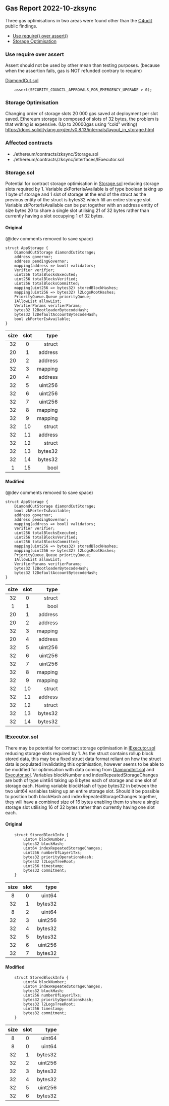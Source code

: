 ## Gas Report 2022-10-zksync

Three gas optimisations in two areas were found other than the [C4udit](https://gist.github.com/Picodes/1f87a82e954cc749dea9d9961d5f4dff) public findings.
- [Use require() over assert()](#use-require-over-assert)
- [Storage Optimisation](#storage-optimisation)

### Use require over assert
Assert should not be used by other mean than testing purposes. (because when the assertion fails, gas is NOT refunded contrary to require)

[DiamondCut.sol](https://github.com/code-423n4/2022-10-zksync/blob/4db6c596931a291b17a4e0e2929adf810a4a0eed/ethereum/contracts/zksync/facets/DiamondCut.sol#L16)
```solidity
    assert(SECURITY_COUNCIL_APPROVALS_FOR_EMERGENCY_UPGRADE > 0);
```

### Storage Optimisation
Changing order of storage slots 20 000 gas saved at deployment per slot saved. Ethereum storage is composed of slots of 32 bytes, the problem is that writing is expensive. (Up to 20000gas using “cold” writing) https://docs.soliditylang.org/en/v0.8.13/internals/layout_in_storage.html

### Affected contracts
- ./ethereum/contracts/zksync/Storage.sol
- ./ethereum/contracts/zksync/interfaces/IExecutor.sol

### Storage.sol
Potential for contract storage optimisation in [Storage.sol](https://github.com/code-423n4/2022-10-zksync/blob/4db6c596931a291b17a4e0e2929adf810a4a0eed/ethereum/contracts/zksync/Storage.sol#L69-L105) reducing storage slots required by 1. Variable zkPorterIsAvailable is of type boolean taking up 1 byte of storage and 1 slot of storage at the end of the struct as the previous entity of the struct is bytes32 which fill an entire storage slot. Variable zkPorterIsAvailable can be put together with an address entity of size bytes 20 to share a single slot utilising 21 of 32 bytes rather than currently having a slot occupying 1 of 32 bytes.

#### Original
(@dev comments removed to save space)
```solidity
struct AppStorage {
    DiamondCutStorage diamondCutStorage;
    address governor;
    address pendingGovernor;
    mapping(address => bool) validators;
    Verifier verifier;
    uint256 totalBlocksExecuted;
    uint256 totalBlocksVerified;
    uint256 totalBlocksCommitted;
    mapping(uint256 => bytes32) storedBlockHashes;
    mapping(uint256 => bytes32) l2LogsRootHashes;
    PriorityQueue.Queue priorityQueue;
    IAllowList allowList;
    VerifierParams verifierParams;
    bytes32 l2BootloaderBytecodeHash;
    bytes32 l2DefaultAccountBytecodeHash;
    bool zkPorterIsAvailable;
}
```
| size    | slot    | type    |
|:-------:|:-------:| -------:|
| 32      | 0       | struct  |
| 20      | 1       | address |
| 20      | 2       | address |
| 32      | 3       | mapping |
| 20      | 4       | address |
| 32      | 5       | uint256 |
| 32      | 6       | uint256 |
| 32      | 7       | uint256 |
| 32      | 8       | mapping |
| 32      | 9       | mapping |
| 32      | 10      | struct  |
| 32      | 11      | address |
| 32      | 12      | struct  |
| 32      | 13      | bytes32 |
| 32      | 14      | bytes32 |
| 1       | 15      | bool    |

#### Modified
(@dev comments removed to save space)
```solidity
struct AppStorage {
    DiamondCutStorage diamondCutStorage;
    bool zkPorterIsAvailable;
    address governor;
    address pendingGovernor;
    mapping(address => bool) validators;
    Verifier verifier;
    uint256 totalBlocksExecuted;
    uint256 totalBlocksVerified;
    uint256 totalBlocksCommitted;
    mapping(uint256 => bytes32) storedBlockHashes;
    mapping(uint256 => bytes32) l2LogsRootHashes;
    PriorityQueue.Queue priorityQueue;
    IAllowList allowList;
    VerifierParams verifierParams;
    bytes32 l2BootloaderBytecodeHash;
    bytes32 l2DefaultAccountBytecodeHash;
}
```
| size    | slot    | type    |
|:-------:|:-------:| -------:|
| 32      | 0       | struct  |
| 1       | 1       | bool    |
| 20      | 1       | address |
| 20      | 2       | address |
| 32      | 3       | mapping |
| 20      | 4       | address |
| 32      | 5       | uint256 |
| 32      | 6       | uint256 |
| 32      | 7       | uint256 |
| 32      | 8       | mapping |
| 32      | 9       | mapping |
| 32      | 10      | struct  |
| 32      | 11      | address |
| 32      | 12      | struct  |
| 32      | 13      | bytes32 |
| 32      | 14      | bytes32 |

### IExecutor.sol
There may be potential for contract storage optimisation in [IExecutor.sol](https://github.com/code-423n4/2022-10-zksync/blob/4db6c596931a291b17a4e0e2929adf810a4a0eed/ethereum/contracts/zksync/interfaces/IExecutor.sol#L15-L24) reducing storage slots required by 1. As the struct contains rollup block stored data, this may be a fixed struct data format reliant on how the struct data is populated invalidating this optimisation, however seems to be able to be modified for optimisation with data coming from [DiamondInit.sol](https://github.com/code-423n4/2022-10-zksync/blob/4db6c596931a291b17a4e0e2929adf810a4a0eed/ethereum/contracts/zksync/DiamondInit.sol) and [Executor.sol](https://github.com/code-423n4/2022-10-zksync/blob/4db6c596931a291b17a4e0e2929adf810a4a0eed/ethereum/contracts/zksync/facets/Executor.sol).
Variables blockNumber and indexRepeatedStorageChanges are both of type uint64 taking up 8 bytes each of storage and one slot of storage each. Having variable blockHash of type bytes32 in between the two uint64 variables taking up an entire storage slot. Should it be possible to position both blockHash and indexRepeatedStorageChanges together, they will have a combined size of 16 bytes enabling them to share a single storage slot utilising 16 of 32 bytes rather than currently having one slot each.

#### Original
```solidity
    struct StoredBlockInfo {
        uint64 blockNumber;
        bytes32 blockHash;
        uint64 indexRepeatedStorageChanges;
        uint256 numberOfLayer1Txs;
        bytes32 priorityOperationsHash;
        bytes32 l2LogsTreeRoot;
        uint256 timestamp;
        bytes32 commitment;
    }
```
| size    | slot    | type    |
|:-------:|:-------:| -------:|
| 8       | 0       | uint64  |
| 32      | 1       | bytes32 |
| 8       | 2       | uint64  |
| 32      | 3       | uint256 |
| 32      | 4       | bytes32 |
| 32      | 5       | bytes32 |
| 32      | 6       | uint256 |
| 32      | 7       | bytes32 |

#### Modified
```solidity
    struct StoredBlockInfo {
        uint64 blockNumber;
        uint64 indexRepeatedStorageChanges;
        bytes32 blockHash;
        uint256 numberOfLayer1Txs;
        bytes32 priorityOperationsHash;
        bytes32 l2LogsTreeRoot;
        uint256 timestamp;
        bytes32 commitment;
    }
```
| size    | slot    | type    |
|:-------:|:-------:| -------:|
| 8       | 0       | uint64  |
| 8       | 0       | uint64  |
| 32      | 1       | bytes32 |
| 32      | 2       | uint256 |
| 32      | 3       | bytes32 |
| 32      | 4       | bytes32 |
| 32      | 5       | uint256 |
| 32      | 6       | bytes32 |
